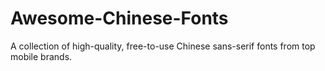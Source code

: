 # Awesome-Chinese-Fonts
A collection of high-quality, free-to-use Chinese sans-serif fonts from top mobile brands.
